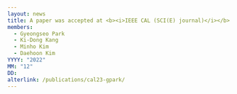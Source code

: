 ```yaml
---
layout: news
title: A paper was accepted at <b><i>IEEE CAL (SCI(E) journal)</i></b>.
members:
  - Gyeongseo Park
  - Ki-Dong Kang
  - Minho Kim
  - Daehoon Kim
YYYY: "2022"
MM: "12"
DD: 
alterlink: /publications/cal23-gpark/
---
```

